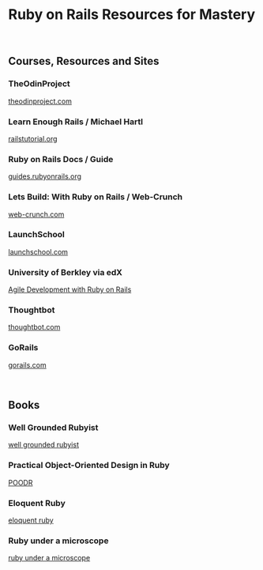 # Ruby on Rails Resources for Mastery
<br>

## Courses, Resources and Sites

### TheOdinProject
<a href="https://theodinproject.com">theodinproject.com</a>

### Learn Enough Rails / Michael Hartl
<a href="https://railstutorial.org/book">railstutorial.org</a>

### Ruby on Rails Docs / Guide
<a href="https://guides.rubyonrails.org/index">guides.rubyonrails.org</a>

### Lets Build: With Ruby on Rails / Web-Crunch
<a href="https://web-crunch.com/series/">web-crunch.com</a>

### LaunchSchool
<a href="https://launchschool.com/books">launchschool.com</a>

### University of Berkley via edX 
<a href="https://www.edx.org/course/agile-development-using-ruby-rails-uc-berkeleyx-cs169-1x-1">Agile Development with Ruby on Rails</a>

### Thoughtbot
<a href="https://thoughtbot.com/upcase">thoughtbot.com</a>

### GoRails
<a href="https://gorails.com">gorails.com</a>

<br>

## Books
### Well Grounded Rubyist
<a href="https://www.manning.com/books/the-well-grounded-rubyist">well grounded rubyist</a>

### Practical Object-Oriented Design in Ruby
<a href="https://www.poodr.com">POODR</a>


### Eloquent Ruby
<a href="https://www.amazon.com/Eloquent-Ruby-Addison-Wesley-Professional/dp/0321584104">eloquent ruby</a>

### Ruby under a microscope
<a href="http://patshaughnessy.net/ruby-under-a-microscope">ruby under a microscope</a>
